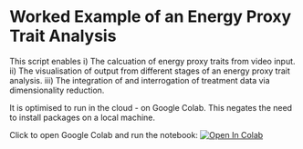# Worked Example of an Energy Proxy Trait Analysis

This script enables 
i) The calcuation of energy proxy traits from video input.
ii) The visualisation of output from different stages of an energy proxy trait analysis.
iii) The integration of and interrogation of treatment data via dimensionality reduction.

It is optimised to run in the cloud - on Google Colab. This negates the need to install packages on a local machine.

Click to open Google Colab and run the notebook: [![Open In Colab](https://colab.research.google.com/assets/colab-badge.svg)](https://colab.research.google.com/github/EmbryoPhenomics/embryocv_ept_examples/blob/main/EPT_Example.py)

